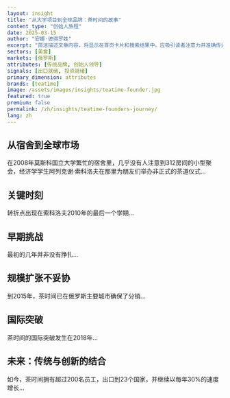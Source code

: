 ```yaml
---
layout: insight
title: "从大学项目到全球品牌：茶时间的故事"
content_type: "创始人旅程"
date: 2025-03-15
author: "安娜·彼得罗娃"
excerpt: "简洁描述文章内容，将显示在首页卡片和搜索结果中。应吸引读者注意力并准确传达文章内容（2-3个句子）。"
sectors: [美食]
markets: [俄罗斯]
attributes: [传统品牌, 创始人领导]
signals: [出口就绪, 投资就绪]
primary_dimension: attributes
brands: [teatime]
image: /assets/images/insights/teatime-founder.jpg
featured: true
premium: false
permalink: /zh/insights/teatime-founders-journey/
lang: zh
---
```


## 从宿舍到全球市场

在2008年莫斯科国立大学繁忙的宿舍里，几乎没有人注意到312房间的小型聚会，经济学学生阿列克谢·索科洛夫在那里为朋友们举办非正式的茶道仪式...

## 关键时刻

转折点出现在索科洛夫2010年的最后一个学期...

## 早期挑战

最初的几年并非没有挣扎...

## 规模扩张不妥协

到2015年，茶时间已在俄罗斯主要城市确保了分销...

## 国际突破

茶时间的国际突破发生在2018年...

## 未来：传统与创新的结合

如今，茶时间拥有超过200名员工，出口到23个国家，并继续以每年30%的速度增长...
